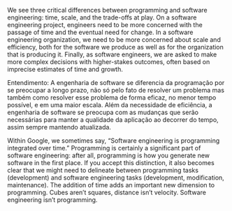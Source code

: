 We see three critical differences between programming and software engineering: time, scale, and the trade-offs at play. On a software engineering project, engineers need to be more concerned with the passage of time and the eventual need for change. In a software engineering organization, we need to be more concerned about scale and efficiency, both for the software we produce as well as for the organization that is producing it. Finally, as software engineers, we are asked to make more complex decisions with higher-stakes outcomes, often based on imprecise estimates of time and growth. 

Entendimento:
A engenharia de software se diferencia da programação por se preocupar a longo prazo, não só pelo fato de resolver um problema mas também como resolver esse problema de forma eficaz, no menor tempo possível, e em uma maior escala. Além da necessidade de eficiência, a engenharia de software se preocupa com as mudanças que serão necessárias para manter a qualidade da aplicação ao decorrer do tempo, assim sempre mantendo atualizada.

Within Google, we sometimes say, “Software engineering is programming integrated over time.” Programming is certainly a significant part of software engineering: after all, programming is how you generate new software in the first place. If you accept this distinction, it also becomes clear that we might need to delineate between programming tasks (development) and software engineering tasks (development, modification, maintenance). The addition of time adds an important new dimension to programming. Cubes aren’t squares, distance isn’t velocity. Software engineering isn’t programming.

